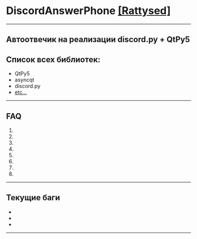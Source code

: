 # DiscordAnswerPhone [[Rattysed]](https://github.com/Rattysed)
___
## Автоотвечик на реализации discord.py + QtPy5

## Список всех библиотек:
 - QtPy5
 - asyncqt
 - discord.py
 - [etc...](https://)

___

## FAQ
 1.
 2.
 3.
 4.
 5.
 6.
 7.
 8.
 
___

## Текущие баги
 - 
 -
 -

___

 
